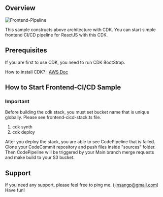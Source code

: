 ## Overview

![Frontend-Pipeline](https://d1zrwss8zuawdm.cloudfront.net/frontend-cicd.png)

This sample constructs above architecture with CDK.
You can start simple frontend CI/CD pipeline for ReactJS with this CDK.

## Prerequisites

If you are first to use CDK, you need to run CDK BootStrap.

How to install CDK?
 : [AWS Doc](https://docs.aws.amazon.com/cdk/v2/guide/getting_started.html)

## How to Start Frontend-CI/CD Sample

### Important

Before building the cdk stack, you must set bucket name that is unique globally.
Please see frontend-cicd-stack.ts file.


1. cdk synth
2. cdk deploy

After you deploy the stack, you are able to see CodePipeline that is failed.
Clone your CodeCommit repository and push files inside "sources" folder.
Then CodePipeline will be triggered by your Main branch merge requests and make build to your S3 bucket.

## Support

If you need any support, please feel free to ping me. (jinsangp@gmail.com)
Have fun!